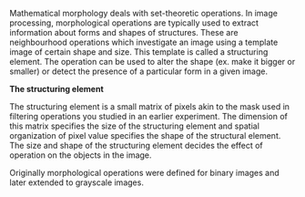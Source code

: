 Mathematical morphology deals with set-theoretic operations. In image processing, morphological operations are typically used to extract information about forms and shapes of structures. These are neighbourhood operations which investigate an image using a template image of certain shape and size. This template is called a structuring element. The operation can be used to alter the shape (ex. make it bigger or smaller) or detect the presence of a particular form in a given image.

**The structuring element**

The structuring element is a small matrix of pixels akin to the mask used in filtering operations you studied in an earlier experiment. The dimension of this matrix specifies the size of the structuring element and spatial organization of pixel value specifies the shape of the structural element. The size and shape of the structuring element decides the effect of operation on the objects in the image.

Originally morphological operations were defined for binary images and later extended to grayscale images.